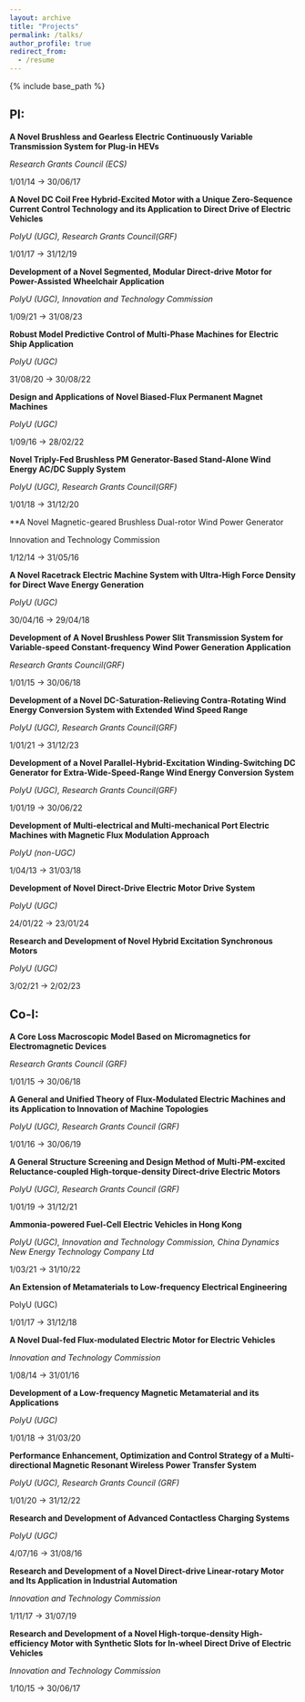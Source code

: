 ```yaml
---
layout: archive
title: "Projects"
permalink: /talks/
author_profile: true
redirect_from:
  - /resume
---
```


{% include base_path %}

PI:
--------

**A Novel Brushless and Gearless Electric Continuously Variable Transmission System for Plug-in HEVs**

_Research Grants Council (ECS)_

1/01/14 → 30/06/17

**A Novel DC Coil Free Hybrid-Excited Motor with a Unique Zero-Sequence Current Control Technology and its Application to Direct Drive of Electric Vehicles**

_PolyU (UGC), Research Grants Council(GRF)_

1/01/17 → 31/12/19

**Development of a Novel Segmented, Modular Direct-drive Motor for Power-Assisted Wheelchair Application**

_PolyU (UGC), Innovation and Technology Commission_

1/09/21 → 31/08/23

**Robust Model Predictive Control of Multi-Phase Machines for Electric Ship Application**

_PolyU (UGC)_

31/08/20 → 30/08/22

**Design and Applications of Novel Biased-Flux Permanent Magnet Machines**

_PolyU (UGC)_

1/09/16 → 28/02/22

**Novel Triply-Fed Brushless PM Generator-Based Stand-Alone Wind Energy AC/DC Supply System**

_PolyU (UGC), Research Grants Council(GRF)_

1/01/18 → 31/12/20

**A Novel Magnetic-geared Brushless Dual-rotor Wind Power Generator

Innovation and Technology Commission

1/12/14 → 31/05/16

**A Novel Racetrack Electric Machine System with Ultra-High Force Density for Direct Wave Energy Generation**

_PolyU (UGC)_

30/04/16 → 29/04/18

**Development of A Novel Brushless Power Slit Transmission System for Variable-speed Constant-frequency Wind Power Generation Application**

_Research Grants Council(GRF)_

1/01/15 → 30/06/18

**Development of a Novel DC-Saturation-Relieving Contra-Rotating Wind Energy Conversion System with Extended Wind Speed Range**

_PolyU (UGC), Research Grants Council(GRF)_

1/01/21 → 31/12/23

**Development of a Novel Parallel-Hybrid-Excitation Winding-Switching DC Generator for Extra-Wide-Speed-Range Wind Energy Conversion System**

_PolyU (UGC), Research Grants Council(GRF)_

1/01/19 → 30/06/22

**Development of Multi-electrical and Multi-mechanical Port Electric Machines with Magnetic Flux Modulation Approach**

_PolyU (non-UGC)_

1/04/13 → 31/03/18

**Development of Novel Direct-Drive Electric Motor Drive System**

_PolyU (UGC)_

24/01/22 → 23/01/24

**Research and Development of Novel Hybrid Excitation Synchronous Motors**

_PolyU (UGC)_

3/02/21 → 2/02/23

 
Co-I:
----------

**A Core Loss Macroscopic Model Based on Micromagnetics for Electromagnetic Devices**

_Research Grants Council (GRF)_

1/01/15 → 30/06/18

**A General and Unified Theory of Flux-Modulated Electric Machines and its Application to Innovation of Machine Topologies**

_PolyU (UGC), Research Grants Council (GRF)_

1/01/16 → 30/06/19

**A General Structure Screening and Design Method of Multi-PM-excited Reluctance-coupled High-torque-density Direct-drive Electric Motors**

_PolyU (UGC), Research Grants Council (GRF)_

1/01/19 → 31/12/21

**Ammonia-powered Fuel-Cell Electric Vehicles in Hong Kong**

_PolyU (UGC), Innovation and Technology Commission, China Dynamics New Energy Technology Company Ltd_

1/03/21 → 31/10/22

**An Extension of Metamaterials to Low-frequency Electrical Engineering**

PolyU (UGC)

1/01/17 → 31/12/18

**A Novel Dual-fed Flux-modulated Electric Motor for Electric Vehicles**

_Innovation and Technology Commission_

1/08/14 → 31/01/16

**Development of a Low-frequency Magnetic Metamaterial and its Applications**

_PolyU (UGC)_

1/01/18 → 31/03/20

**Performance Enhancement, Optimization and Control Strategy of a Multi-directional Magnetic Resonant Wireless Power Transfer System**

_PolyU (UGC), Research Grants Council (GRF)_

1/01/20 → 31/12/22

**Research and Development of Advanced Contactless Charging Systems**

_PolyU (UGC)_

4/07/16 → 31/08/16

**Research and Development of a Novel Direct-drive Linear-rotary Motor and Its Application in Industrial Automation**

_Innovation and Technology Commission_

1/11/17 → 31/07/19

**Research and Development of a Novel High-torque-density High-efficiency Motor with Synthetic Slots for In-wheel Direct Drive of Electric Vehicles**

_Innovation and Technology Commission_

1/10/15 → 30/06/17

